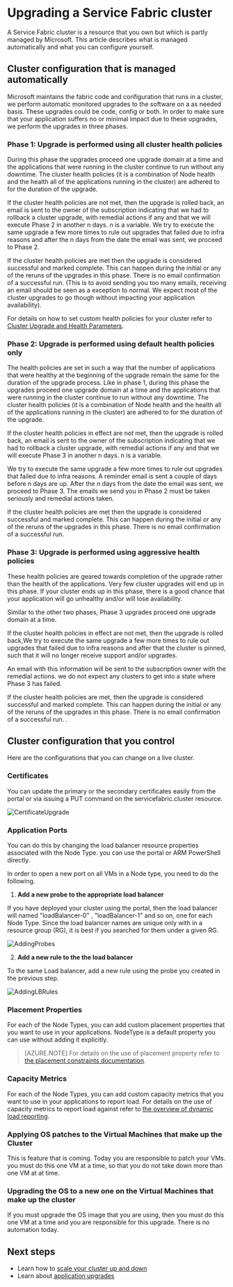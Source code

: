 <properties
   pageTitle="Upgrading a Service Fabric cluster | Microsoft Azure"
   description="Upgrade the Fabric Code and/or Configuration that runs a Service Fabric cluster including certificate upgrade, adding Application ports, OS patches etc. What can you expect when the upgrades are performed?"
   services="service-fabric"
   documentationCenter=".net"
   authors="ChackDan"
   manager="timlt"
   editor=""/>

<tags
   ms.service="service-fabric"
   ms.devlang="dotnet"
   ms.topic="article"
   ms.tgt_pltfrm="na"
   ms.workload="na"
   ms.date="11/23/2015"
   ms.author="chackdan"/>

# Upgrading a Service Fabric cluster

A Service Fabric cluster is a resource that you own but which is partly managed by Microsoft. This article describes what is managed automatically and what you can configure yourself.

## Cluster configuration that is managed automatically

Microsoft maintains the fabric code and configuration that runs in a cluster, we perform automatic monitored upgrades to the software on a as needed basis. These upgrades could be code, config or both. In order to make sure that your application suffers no or minimal impact due to these upgrades, we perform the upgrades in three phases.

### Phase 1: Upgrade is performed using all cluster health policies

During this phase the upgrades proceed one upgrade domain at a time and the applications that were running in the cluster continue to run without any downtime. The cluster health policies (it is a combination of Node health and the health all of the applications running in the cluster) are adhered to for the duration of the upgrade.

If the cluster health policies are not met, then the upgrade is rolled back, an email is sent to the owner of the subscription indicating that we had to rollback a cluster upgrade, with remedial actions if any and that we will execute Phase 2 in another n days. n is a variable.
We try to execute the same upgrade a few more times to rule out upgrades that failed due to infra reasons and  after the n days from the date the email was sent, we proceed to Phase 2.

If the cluster health policies are met then the upgrade is considered successful and marked complete. This can happen during the initial or any of the reruns of the upgrades in this phase. There is no email confirmation of a successful run. (This is to avoid sending you too many emails, receiving an email should be seen as a exception to normal. We expect most of the cluster upgrades to go though without impacting your application availability).

For details on how to set custom health policies for your cluster refer to  [Cluster Upgrade and Health Parameters](service-fabric-cluster-health-parameters.md).

### Phase 2: Upgrade is performed using default health policies only

The health policies are set in such a way that the number of applications that were healthy at the beginning of the upgrade remain the same for the duration of the upgrade process. Like in phase 1, during this phase the upgrades proceed one upgrade domain at a time and the applications that were running in the cluster continue to run without any downtime. The cluster health policies (it is a combination of Node health and the health all of the applications running in the cluster) are adhered to for the duration of the upgrade.

If the cluster health policies in effect are not met, then the upgrade is rolled back, an email is sent to the owner of the subscription indicating that we had to rollback a cluster upgrade, with remedial actions if any and that we will execute Phase 3 in another n days. n is a variable.

We try to execute the same upgrade a few more times to rule out upgrades that failed due to infra reasons. A reminder email is sent a couple of days before n days are up. After the n days from the date the email was sent, we proceed to Phase 3. The emails we send you in Phase 2 must be taken seriously and remedial actions taken.

If the cluster health policies are met then the upgrade is considered successful and marked complete. This can happen during the initial or any of the reruns of the upgrades in this phase. There is no email confirmation of a successful run.

### Phase 3: Upgrade is performed using aggressive health policies

These health policies are geared towards completion of the upgrade rather than the health of the applications. Very few cluster upgrades will end up in this phase. If your cluster ends up in this phase, there is a good chance that your application will go unhealthy and/or will lose availability.

Similar to the other two phases, Phase 3 upgrades proceed one upgrade domain at a time.

If the cluster health policies in effect are not met, then the upgrade is rolled back,We try to execute the same upgrade a few more times to rule out upgrades that failed due to infra reasons and after that the cluster is pinned, such that it will no longer receive support and/or upgrades.

An email with this information will be sent to the subscription owner with the remedial actions. we do not expect any clusters to get into a state where Phase 3 has failed.

If the cluster health policies are met, then the upgrade is considered successful and marked complete. This can happen during the initial or any of the reruns of the upgrades in this phase. There is no email confirmation of a successful run. .

## Cluster configuration that you control

Here are the configurations that you can change on a live cluster.

### Certificates

You can update the primary or the secondary certificates easily from the portal or via issuing a PUT command on the servicefabric.cluster resource.

![CertificateUpgrade][CertificateUpgrade]

### Application Ports

You can do this by changing the load balancer resource properties associated with the Node Type. you can use the portal or ARM PowerShell directly.

In order to open a new port on all VMs in a Node type, you need to do the following.

1. **Add a new probe to the appropriate load balancer**

 If you have deployed your cluster using the portal, then the load balancer will named "loadBalancer-0" , "loadBalancer-1" and so on, one for each Node Type. Since the load balancer names are unique only with in a resource group (RG), it is best if you searched for them under a given RG.

   ![AddingProbes][AddingProbes]

2. **Add a new rule to the the load balancer**

  To the same Load balancer, add a new rule using the probe you created in the previous step.

   ![AddingLBRules][AddingLBRules]

### Placement Properties

  For each of the Node Types, you can add custom placement properties that you want to use in your applications. NodeType is a default property you can use without adding it explicitly.

  >[AZURE.NOTE] For details on the use of placement property refer to [the placement constraints documentation](service-fabric-placement-constraint.md).

### Capacity Metrics

For each of the Node Types, you can add custom capacity metrics that you want to use in your applications to report load. For details on the use of capacity metrics to report load against refer to [the overview of dynamic load reporting](service-fabric-resource-balancer-dynamic-load-reporting.md).

### Applying OS patches to the Virtual Machines that make up the Cluster
This is feature that is coming. Today you are responsible to patch your VMs. you must do this one VM at a time, so that you do not take down more than one VM at at time.

### Upgrading the OS to a new one on the Virtual Machines that make up the cluster
If you must upgrade the OS image that you are using, then you must do this one VM at a time and you are responsible for this upgrade. There is no automation today.


## Next steps

- Learn how to [scale your cluster up and down](service-fabric-cluster-scale-up-down.md)
- Learn about [application upgrades](service-fabric-application-upgrade.md)

<!--Image references-->
[CertificateUpgrade]: ./media/service-fabric-cluster-upgrade/CertificateUpgrade.png
[AddingProbes]: ./media/service-fabric-cluster-upgrade/addingProbes.png
[AddingLBRules]: ./media/service-fabric-cluster-upgrade/addingLBRules.png
